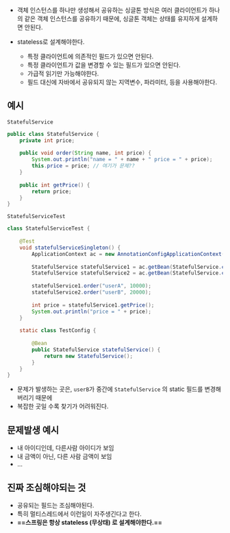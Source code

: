 - 객체 인스턴스를 하나만 생성해서 공유하는 싱글톤 방식은 여러 클라이언트가 하나의 같은 객체 인스턴스를 공유하기 때문에, 싱글톤 객체는 상태를 유지하게 설계하면 안된다.

- stateless로 설계해야한다.
	- 특정 클라이언트에 의존적인 필드가 있으면 안된다.
	- 특정 클라이언트가 값을 변경할 수 있는 필드가 있으면 안된다.
	- 가급적 읽기만 가능해야한다.
	- 필드 대신에 자바에서 공유되지 않는 지역변수, 파라미터, 등을 사용해야한다.


## 예시

`StatefulService`
```java
public class StatefulService {  
    private int price;  
  
    public void order(String name, int price) {  
        System.out.println("name = " + name + " price = " + price);  
        this.price = price; // 여기가 문제??  
    }  
  
    public int getPrice() {  
        return price;  
    }  
}
```

`StatefulServiceTest`
```java
class StatefulServiceTest {  
  
    @Test  
    void statefulServiceSingleton() {  
        ApplicationContext ac = new AnnotationConfigApplicationContext(TestConfig.class);  
  
        StatefulService statefulService1 = ac.getBean(StatefulService.class);  
        StatefulService statefulService2 = ac.getBean(StatefulService.class);  
  
        statefulService1.order("userA", 10000);  
        statefulService2.order("userB", 20000);  
  
        int price = statefulService1.getPrice();  
        System.out.println("price = " + price);  
    }  
  
    static class TestConfig {  
  
        @Bean  
        public StatefulService statefulService() {  
            return new StatefulService();  
        }  
    }  
}
```

- 문제가 발생하는 곳은, `userB`가 중간에 `StatefulService` 의 static 필드를 변경해 버리기 때문에 
- 복잡한 곳일 수록 찾기가 어려워진다.

## 문제발생 예시
- 내 아이디인데, 다른사람 아이디가 보임
- 내 금액이 아닌, 다른 사람 금액이 보임
- ...

## 진짜 조심해야되는 것
- 공유되는 필드는 조심해야된다.
- 특히 멀티스레드에서 이런일이 자주생긴다고 한다.
- **==스프링은 항상 stateless (무상태) 로 설계해야한다.==**